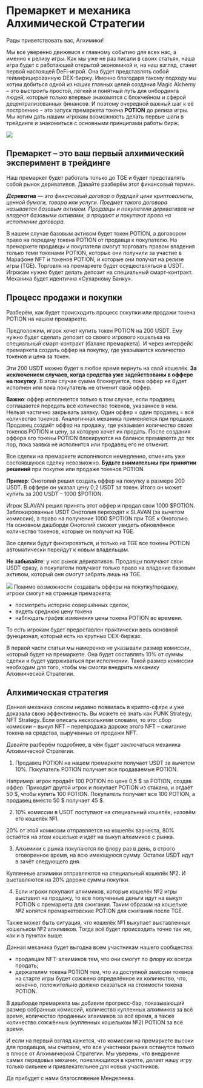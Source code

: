# Премаркет и механика Алхимической Стратегии
Рады приветствовать вас, Алхимики!

Мы все уверенно движемся к главному событию для всех нас, а именно к релизу игры. Как мы уже не раз писали в своих статьях, наша игра будет с работающей открытой экономикой и, на наш взгляд, станет первой настоящей DeFi-игрой. Она будет представлять собой геймифицированную DEX-биржу. Именно благодаря такому подходу мы хотим добиться одной из наших главных целей создания Magic Alchemy – это выстроить простой, лёгкий и понятный путь для онбординга людей, которые только впервые знакомятся с блокчейном и сферой децентрализованных финансов.
И поэтому очередной важный шаг к её построению – это запуск премаркета токена **POTION** до релиза игры. Мы хотим дать нашим игрокам возможность делать первые шаги в трейдинге и знакомиться с основными принципами работы бирж.

![](1.2x.jpg)
## Премаркет – это ваш первый алхимический эксперимент в трейдинге
Наш премаркет будет работать только до TGE и будет представлять собой рынок деривативов. Давайте разберём этот финансовый термин.

***Дериватив** — это финансовый договор о будущей цене криптовалюты, ценной бумаги, товара или услуги. Предмет такого договора называется базовым активом. Продавцы и покупатели деривативов не владеют базовыми активами, а продают и покупают право на исполнение договора.*

В нашем случае базовым активом будет токен POTION, а договором право на передачу токена POTION от продавца к покупателю. На премаркете продавцы и покупатели смогут торговать правом владения только теми токенами POTION, которые они получили за участие в Марафоне NFT и токенов POTION, и которые они получат на релизе игры (TGE).
Торговля на премаркете будет осуществляться в USDT. Игрокам нужно будет делать депозит на специальный смарт-контракт. Механика будет идентична «Сухарному Банку».

## Процесс продажи и покупки

Разберём, как будет происходить процесс покупки или продажи токена POTION на нашем премаркете.

Предположим, игрок хочет купить токен POTION на 200 USDT. Ему нужно будет сделать депозит со своего игрового кошелька на специальный смарт-контракт (баланс премаркета). И через интерфейс премаркета создать оффер на покупку, где указывается количество токенов и цена за токен. 

Эти 200 USDT можно будет в любое время вернуть на свой кошелёк. **За исключением случаев, когда средства уже задействованы в оффере на покупку**. В этом случае сумма блокируется, пока оффер не будет исполнен или пока покупатель не отменит свой оффер.

**Важно**: оффер исполняется только в том случае, если продавец соглашается передать всё количество токенов, указанное в нем. Нельзя частично закрывать заявку. Один оффер = один продавец = всё количество токенов.
Аналогичная механика применяется при продаже. Продавец создаёт оффер на продажу, где указывает количество своих токенов POTION и цену, за которую хочет их продать. После создания оффера его токены POTION блокируются на балансе премаркета до тех пор, пока заявка не исполнится или продавец его не отменит.

Все сделки на премаркете исполняются немедленно, отменить уже состоявшуюся сделку невозможно. **Будьте внимательны при принятии решений** при покупке или продаже токенов POTION.

**Пример**: Онотолий решил создать оффер на покупку в размере 200 USDT. В оффере он указал цену 0,2 USDT за токен. Итого он может купить за 200 USDT – 1000 $POTION.

Игрок SLAVAN решил принять этот оффер и продал свои 1000 $POTION. Заблокированные USDT Онотолия переходят к SLAVAN (за вычетом комиссии), а право на получение 1000 $POTION при TGE к Онотолию. На основном дашборде Онотолий сможет увидеть обновлённое количество токенов, которые он получит на TGE.

Все сделки будут фиксироваться, и только на TGE все токены POTION автоматически перейдут к новым владельцам.

**Не забывайте**: у нас рынок деривативов. Продавцы получают свои USDT сразу, а покупатели получают только право на владение базовым активом, который они смогут забрать лишь на TGE.

![](2.2x.png)
Помимо возможности создавать офферы на покупку/продажу, игроки смогут на странице премаркета:
* посмотреть историю совершённых сделок,
* видеть среднюю цену токена
* наблюдать график изменения цены токена POTION во времени.

То есть игрокам будет предоставлен практически весь основной функционал, который есть на крупных DEX-биржах.

В первой части статьи мы намеренно не указывали размер комиссии, который будет на премаркете. Она будет составлять 10% от суммы сделки и будет удерживаться при исполнении. Такой размер комиссии необходим для того, чтобы мы смогли внедрить механику Алхимической Стратегии.
## Алхимическая стратегия
Данная механика совсем недавно появилась в крипто-сфере и уже доказала свою эффективность. Вы можете её знать как PUNK Strategy, NFT Strategy. Если описать несколькими словами, то это: сбор комиссии – выкуп NFT – перепродажа дороже этого NFT – сжигание токена на средства, вырученные от продажи NFT.

Давайте разберём подробнее, в чём будет заключаться механика Алхимической Стратегии.
1) Продавец POTION на нашем премаркете получает USDT за вычетом 10%. Покупатель POTION получает все продаваемые POTION.

Например: игрок продаёт 100 POTION по цене 0,5 $ за POTION, создав оффер. Приходит другой игрок и покупает POTION из стакана, и отдаёт 50 $, чтобы купить 100 POTION. Покупатель получает все 100 POTION, а продавец вместо 50 $ получает 45 $.

2) 10% комиссии в USDT поступают на специальный кошелёк, назовём его кошелёк №1.

20% от этой комиссии отправляется на кошелёк варчеста, 80% остаётся на этом кошельке и идёт на выкуп алхимиков с рынка.

3) Алхимики с рынка покупаются по флору раз в день, в строго оговоренное время, на всю имеющуюся сумму. Остатки USDT идут в зачёт следующего дня.

Купленные алхимики отправляются на специальный кошелёк №2. И выставляются на 20% дороже суммы покупки.

4) Если игроки покупают алхимиков, которые кошелёк №2 игры выставил на продажу, то все полученные деньги идут на выкуп POTION с премаркета для сжигания. Таким образом на кошельке №2 копятся премаркетовские POTION для сжигания после TGE.

Также может быть ситуация, что кошелёк №1 выкупает выставленных кошельком №2 алхимиков. Тогда всё будет происходить точно так же, как и в пунктах выше.

Данная механика будет выгодна всем участникам нашего сообщества:
* продавцам NFT-алхимиков  тем, что они смогут по флору их всегда продать;
* держателям токена POTION  тем, что из доступной эмиссии токенов на старте игры будет сожжено определённое их количество, что, конечно, положительно должно сказаться на стоимости токена POTION.


В дашборде премаркета мы добавим прогресс-бар, показывающий размер собранных комиссий, количество купленных алхимиков за всё время, количество проданных алхимиков за всё время, а также количество сожжённых (купленных кошельком №2) POTION за всё время.

И если на первый взгляд кажется, что комиссии на премаркете высоки для продавцов, мы считаем, что все участники рынка останутся только в плюсе от Алхимической Стратегии. Мы уверены, что внедрение самых передовых механик, появляющихся в крипте, делает нашу игру только сильнее и привлекательнее для новых участников.

Да прибудет с нами благословение Менделеева.
